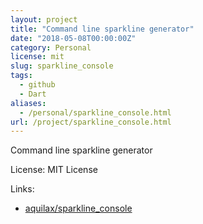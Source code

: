 ```yaml
---
layout: project
title: "Command line sparkline generator"
date: "2018-05-08T00:00:00Z"
category: Personal
license: mit
slug: sparkline_console
tags:
  - github
  - Dart
aliases:
  - /personal/sparkline_console.html
url: /project/sparkline_console.html
---
```


Command line sparkline generator

License: MIT License

Links:

* [aquilax/sparkline_console](https://github.com/aquilax/sparkline_console)

